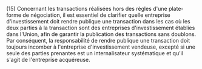 (15) Concernant les transactions réalisées hors des règles d'une plate-forme de négociation, il est essentiel de clarifier quelle entreprise d'investissement doit rendre publique une transaction dans les cas où les deux parties à la transaction sont des entreprises d'investissement établies dans l'Union, afin de garantir la publication des transactions sans doublons. Par conséquent, la responsabilité de rendre publique une transaction doit toujours incomber à l'entreprise d'investissement vendeuse, excepté si une seule des parties prenantes est un internalisateur systématique et qu'il s'agit de l'entreprise acquéreuse.